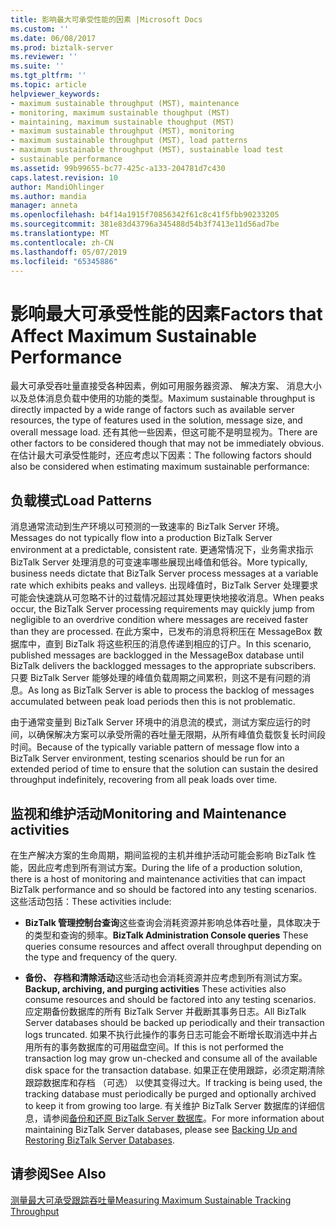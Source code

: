 ```yaml
---
title: 影响最大可承受性能的因素 |Microsoft Docs
ms.custom: ''
ms.date: 06/08/2017
ms.prod: biztalk-server
ms.reviewer: ''
ms.suite: ''
ms.tgt_pltfrm: ''
ms.topic: article
helpviewer_keywords:
- maximum sustainable throughput (MST), maintenance
- monitoring, maximum sustainable thoughput (MST)
- maintaining, maximum sustainable thoughput (MST)
- maximum sustainable throughput (MST), monitoring
- maximum sustainable throughput (MST), load patterns
- maximum sustainable throughput (MST), sustainable load test
- sustainable performance
ms.assetid: 99b99655-bc77-425c-a133-204781d7c430
caps.latest.revision: 10
author: MandiOhlinger
ms.author: mandia
manager: anneta
ms.openlocfilehash: b4f14a1915f70856342f61c8c41f5fbb90233205
ms.sourcegitcommit: 381e83d43796a345488d54b3f7413e11d56ad7be
ms.translationtype: MT
ms.contentlocale: zh-CN
ms.lasthandoff: 05/07/2019
ms.locfileid: "65345886"
---
```

# <a name="factors-that-affect-maximum-sustainable-performance"></a><span data-ttu-id="d3553-102">影响最大可承受性能的因素</span><span class="sxs-lookup"><span data-stu-id="d3553-102">Factors that Affect Maximum Sustainable Performance</span></span>
<span data-ttu-id="d3553-103">最大可承受吞吐量直接受各种因素，例如可用服务器资源、 解决方案、 消息大小以及总体消息负载中使用的功能的类型。</span><span class="sxs-lookup"><span data-stu-id="d3553-103">Maximum sustainable throughput is directly impacted by a wide range of factors such as available server resources, the type of features used in the solution, message size, and overall message load.</span></span> <span data-ttu-id="d3553-104">还有其他一些因素，但这可能不是明显视为。</span><span class="sxs-lookup"><span data-stu-id="d3553-104">There are other factors to be considered though that may not be immediately obvious.</span></span> <span data-ttu-id="d3553-105">在估计最大可承受性能时，还应考虑以下因素：</span><span class="sxs-lookup"><span data-stu-id="d3553-105">The following factors should also be considered when estimating maximum sustainable performance:</span></span>  
  
## <a name="load-patterns"></a><span data-ttu-id="d3553-106">负载模式</span><span class="sxs-lookup"><span data-stu-id="d3553-106">Load Patterns</span></span>  
 <span data-ttu-id="d3553-107">消息通常流动到生产环境以可预测的一致速率的 BizTalk Server 环境。</span><span class="sxs-lookup"><span data-stu-id="d3553-107">Messages do not typically flow into a production BizTalk Server environment at a predictable, consistent rate.</span></span> <span data-ttu-id="d3553-108">更通常情况下，业务需求指示 BizTalk Server 处理消息的可变速率哪些展现出峰值和低谷。</span><span class="sxs-lookup"><span data-stu-id="d3553-108">More typically, business needs dictate that BizTalk Server process messages at a variable rate which exhibits peaks and valleys.</span></span> <span data-ttu-id="d3553-109">出现峰值时，BizTalk Server 处理要求可能会快速跳从可忽略不计的过载情况超过其处理更快地接收消息。</span><span class="sxs-lookup"><span data-stu-id="d3553-109">When peaks occur, the BizTalk Server processing requirements may quickly jump from negligible to an overdrive condition where messages are received faster than they are processed.</span></span> <span data-ttu-id="d3553-110">在此方案中，已发布的消息将积压在 MessageBox 数据库中，直到 BizTalk 将这些积压的消息传递到相应的订户。</span><span class="sxs-lookup"><span data-stu-id="d3553-110">In this scenario, published messages are backlogged in the MessageBox database until BizTalk delivers the backlogged messages to the appropriate subscribers.</span></span> <span data-ttu-id="d3553-111">只要 BizTalk Server 能够处理的峰值负载周期之间累积，则这不是有问题的消息。</span><span class="sxs-lookup"><span data-stu-id="d3553-111">As long as BizTalk Server is able to process the backlog of messages accumulated between peak load periods then this is not problematic.</span></span>  
  
 <span data-ttu-id="d3553-112">由于通常变量到 BizTalk Server 环境中的消息流的模式，测试方案应运行的时间，以确保解决方案可以承受所需的吞吐量无限期，从所有峰值负载恢复长时间段时间。</span><span class="sxs-lookup"><span data-stu-id="d3553-112">Because of the typically variable pattern of message flow into a BizTalk Server environment, testing scenarios should be run for an extended period of time to ensure that the solution can sustain the desired throughput indefinitely, recovering from all peak loads over time.</span></span>  
  
## <a name="monitoring-and-maintenance-activities"></a><span data-ttu-id="d3553-113">监视和维护活动</span><span class="sxs-lookup"><span data-stu-id="d3553-113">Monitoring and Maintenance activities</span></span>  
 <span data-ttu-id="d3553-114">在生产解决方案的生命周期，期间监视的主机并维护活动可能会影响 BizTalk 性能，因此应考虑到所有测试方案。</span><span class="sxs-lookup"><span data-stu-id="d3553-114">During the life of a production solution, there is a host of monitoring and maintenance activities that can impact BizTalk performance and so should be factored into any testing scenarios.</span></span> <span data-ttu-id="d3553-115">这些活动包括：</span><span class="sxs-lookup"><span data-stu-id="d3553-115">These activities include:</span></span>  
  
-   <span data-ttu-id="d3553-116">**BizTalk 管理控制台查询**这些查询会消耗资源并影响总体吞吐量，具体取决于的类型和查询的频率。</span><span class="sxs-lookup"><span data-stu-id="d3553-116">**BizTalk Administration Console queries** These queries consume resources and affect overall throughput depending on the type and frequency of the query.</span></span>  
  
-   <span data-ttu-id="d3553-117">**备份、 存档和清除活动**这些活动也会消耗资源并应考虑到所有测试方案。</span><span class="sxs-lookup"><span data-stu-id="d3553-117">**Backup, archiving, and purging activities** These activities also consume resources and should be factored into any testing scenarios.</span></span> <span data-ttu-id="d3553-118">应定期备份数据库的所有 BizTalk Server 并截断其事务日志。</span><span class="sxs-lookup"><span data-stu-id="d3553-118">All BizTalk Server databases should be backed up periodically and their transaction logs truncated.</span></span> <span data-ttu-id="d3553-119">如果不执行此操作的事务日志可能会不断增长取消选中并占用所有的事务数据库的可用磁盘空间。</span><span class="sxs-lookup"><span data-stu-id="d3553-119">If this is not performed the transaction log may grow un-checked and consume all of the available disk space for the transaction database.</span></span> <span data-ttu-id="d3553-120">如果正在使用跟踪，必须定期清除跟踪数据库和存档 （可选） 以使其变得过大。</span><span class="sxs-lookup"><span data-stu-id="d3553-120">If tracking is being used, the tracking database must periodically be purged and optionally archived to keep it from growing too large.</span></span> <span data-ttu-id="d3553-121">有关维护 BizTalk Server 数据库的详细信息，请参阅[备份和还原 BizTalk Server 数据库](../core/backing-up-and-restoring-biztalk-server-databases.md)。</span><span class="sxs-lookup"><span data-stu-id="d3553-121">For more information about maintaining BizTalk Server databases, please see [Backing Up and Restoring BizTalk Server Databases](../core/backing-up-and-restoring-biztalk-server-databases.md).</span></span>  
  
## <a name="see-also"></a><span data-ttu-id="d3553-122">请参阅</span><span class="sxs-lookup"><span data-stu-id="d3553-122">See Also</span></span>  
 [<span data-ttu-id="d3553-123">测量最大可承受跟踪吞吐量</span><span class="sxs-lookup"><span data-stu-id="d3553-123">Measuring Maximum Sustainable Tracking Throughput</span></span>](../core/measuring-maximum-sustainable-tracking-throughput.md)